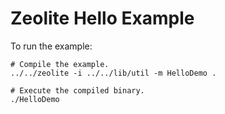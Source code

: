 # Zeolite Hello Example

To run the example:

```shell
# Compile the example.
../../zeolite -i ../../lib/util -m HelloDemo .

# Execute the compiled binary.
./HelloDemo
```
